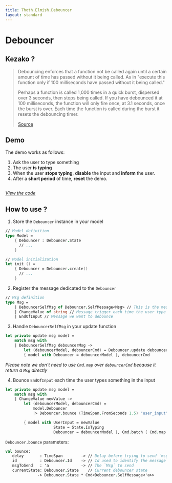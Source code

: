 ```yaml
---
title: Thoth.Elmish.Debouncer
layout: standard
---
```


# Debouncer

## Kezako ?

> Debouncing enforces that a function not be called again until a certain amount of time has passed without it being called. As in "execute this function only if 100 milliseconds have passed without it being called."
>
> Perhaps a function is called 1,000 times in a quick burst, dispersed over 3 seconds, then stops being called. If you have debounced it at 100 milliseconds, the function will only fire once, at 3.1 seconds, once the burst is over. Each time the function is called during the burst it resets the debouncing timer.
>
> [Source](https://css-tricks.com/the-difference-between-throttling-and-debouncing/)

## Demo

The demo works as follows:

1. Ask the user to type something
2. The user **is typing**
3. When the user **stops typing**, **disable** the input and **inform** the user.
4. After a **short period** of time, **reset** the demo.

<div class="columns">
    <div class="column is-6 is-offset-3">
        <div id="debouncer_demo"></div>
    </div>
</div>

<div class="has-text-centered">

*[View the code](https://github.com/MangelMaxime/Thoth/blob/master/demos/Thoth.Elmish.Demo/src/Debouncer.fs)*
</div>

<script type="text/javascript" src="/Thoth.Elmish.Debouncer/demo/index.js"></script>
<script type="text/javascript">
    startDemo("debouncer_demo");
</script>

## How to use ?

1. Store the `Debouncer` instance in your model
```fsharp
// Model definition
type Model =
    { Debouncer : Debouncer.State
      // ...
    }

// Model initialization
let init () =
    { Debouncer = Debouncer.create()
      // ...
    }
```

2. Register the message dedicated to the `Debouncer`

```fsharp
// Msg definition
type Msg =
    | DebouncerSelfMsg of Debouncer.SelfMessage<Msg> // This is the message used by the Debouncer
    | ChangeValue of string // Message trigger each time the user type in the input
    | EndOfInput // Message we want to debounce
```

3. Handle `DebouncerSelfMsg` in your update function

```fsharp
let private update msg model =
    match msg with
    | DebouncerSelfMsg debouncerMsg ->
        let (debouncerModel, debouncerCmd) = Debouncer.update debouncerMsg model.Debouncer
        { model with Debouncer = debouncerModel }, debouncerCmd
```

*Please note we don't need to use `Cmd.map` over `debouncerCmd` because it return a `Msg` directly*

4. Bounce `EndOfInput` each time the user types something in the input

```fsharp
let private update msg model =
    match msg with
    | ChangeValue newValue ->
        let (debouncerModel, debouncerCmd) =
            model.Debouncer
            |> Debouncer.bounce (TimeSpan.FromSeconds 1.5) "user_input" EndOfInput

        { model with UserInput = newValue
                     State = State.IsTyping
                     Debouncer = debouncerModel }, Cmd.batch [ Cmd.map DebouncerSelfMsg debouncerCmd ]
```

`Debouncer.bounce` parameters:
```fsharp
val bounce:
   delay       : TimeSpan        -> // Delay before trying to send `msgToSend`
   id          : Debouncer.Id    -> // Id used to identify the message in the debouncer. This is useful if you want to debounce a different message
   msgToSend   : 'a              -> // The `Msg` to send
   currentState: Debouncer.State    // Current debouncer state
              -> Debouncer.State * Cmd<Debouncer.SelfMessage<'a>>
```
